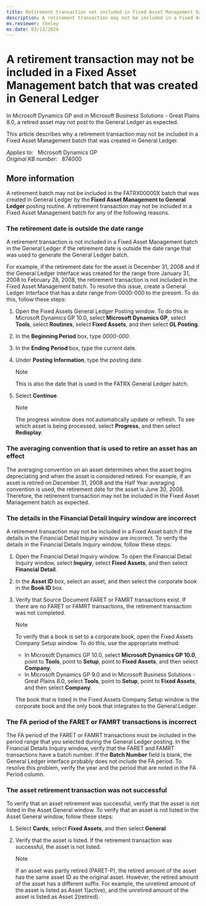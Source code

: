 ```yaml
---
title: Retirement transaction not included in Fixed Asset Management batch
description: A retirement transaction may not be included in a Fixed Asset Management batch that was created in General Ledger in Microsoft Dynamics GP.
ms.reviewer: theley
ms.date: 03/13/2024
---
```

# A retirement transaction may not be included in a Fixed Asset Management batch that was created in General Ledger

In Microsoft Dynamics GP and in Microsoft Business Solutions - Great Plains 8.0, a retired asset may not post to the General Ledger as expected.

This article describes why a retirement transaction may not be included in a Fixed Asset Management batch that was created in General Ledger.

_Applies to:_ &nbsp; Microsoft Dynamics GP  
_Original KB number:_ &nbsp; 874000

## More information

A retirement batch may not be included in the FATRX00000X batch that was created in General Ledger by the **Fixed Asset Management to General Ledger** posting routine. A retirement transaction may not be included in a Fixed Asset Management batch for any of the following reasons.

### The retirement date is outside the date range

A retirement transaction is not included in a Fixed Asset Management batch in the General Ledger if the retirement date is outside the date range that was used to generate the General Ledger batch.

For example, if the retirement date for the asset is December 31, 2008 and if the General Ledger Interface was created for the range from January 31, 2008 to February 28, 2008, the retirement transaction is not included in the Fixed Asset Management batch. To resolve this issue, create a General Ledger Interface that has a date range from 0000-000 to the present. To do this, follow these steps:

1. Open the Fixed Assets General Ledger Posting window. To do this in Microsoft Dynamics GP 10.0, select **Microsoft Dynamics GP**, select **Tools**, select **Routines**, select **Fixed Assets**, and then select **GL Posting**.

2. In the **Beginning Period** box, type *0000-000*.
3. In the **Ending Period** box, type the current date.
4. Under **Posting Information**, type the posting date.

   > [!NOTE]
   > This is also the date that is used in the FATRX General Ledger batch.

5. Select **Continue**.

   > [!NOTE]
   > The progress window does not automatically update or refresh. To see which asset is being processed, select **Progress**, and then select **Redisplay**.

### The averaging convention that is used to retire an asset has an effect

The averaging convention on an asset determines when the asset begins depreciating and when the asset is considered retired. For example, if an asset is retired on December 31, 2008 and the Half Year averaging convention is used, the retirement date for the asset is June 30, 2008. Therefore, the retirement transaction may not be included in the Fixed Asset Management batch as expected.

### The details in the Financial Detail Inquiry window are incorrect

A retirement transaction may not be included in a Fixed Asset batch if the details in the Financial Detail Inquiry window are incorrect. To verify the details in the Financial Details Inquiry window, follow these steps:

1. Open the Financial Detail Inquiry window. To open the Financial Detail Inquiry window, select **Inquiry**, select **Fixed Assets**, and then select **Financial Detail**.
2. In the **Asset ID** box, select an asset, and then select the corporate book in the **Book ID** box.
3. Verify that Source Document FARET or FAMRT transactions exist. If there are no FARET or FAMRT transactions, the retirement transaction was not completed.

   > [!NOTE]
   > To verify that a book is set to a corporate book, open the Fixed Assets Company Setup window. To do this, use the appropriate method:
   >
   > - In Microsoft Dynamics GP 10.0, select **Microsoft Dynamics GP 10.0**, point to **Tools**, point to **Setup**, point to **Fixed Assets**, and then select **Company**.
   > - In Microsoft Dynamics GP 9.0 and in Microsoft Business Solutions - Great Plains 8.0, select **Tools**, point to **Setup**, point to **Fixed Assets**, and then select **Company**.

   The book that is listed in the Fixed Assets Company Setup window is the corporate book and the only book that integrates to the General Ledger.

### The FA period of the FARET or FAMRT transactions is incorrect

The FA period of the FARET or FAMRT transactions must be included in the period range that you selected during the General Ledger posting. In the Financial Details Inquiry window, verify that the FARET and FAMRT transactions have a batch number. If the **Batch Number** field is blank, the General Ledger interface probably does not include the FA period. To resolve this problem, verify the year and the period that are noted in the FA Period column.

### The asset retirement transaction was not successful

To verify that an asset retirement was successful, verify that the asset is not listed in the Asset General window. To verify that an asset is not listed in the Asset General window, follow these steps:

1. Select **Cards**, select **Fixed Assets**, and then select **General**.
2. Verify that the asset is listed. If the retirement transaction was successful, the asset is not listed.

   > [!NOTE]
   > If an asset was partly retired (PARET-P), the retired amount of the asset has the same asset ID as the original asset. However, the retired amount of the asset has a different suffix. For example, the unretired amount of the asset is listed as Asset 1(active), and the unretired amount of the asset is listed as Asset 2(retired).
